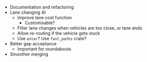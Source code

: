 - Documentation and refactoring
- Lane changing AI
  - Improve lane cost function
    - Customisable?
  - Filter lane changes when vehicles are too close, or lane ends
  - Allow re-routing if the vehicle gets stuck
  - Use `astar`? Use `fast_paths` crate?
- Better gap acceptance
  - Important for roundabouts
- Smoother merging
